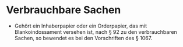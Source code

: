 # Verbrauchbare Sachen

- Gehört ein Inhaberpapier oder ein Orderpapier, das mit Blankoindossament versehen ist, nach § 92 zu den verbrauchbaren Sachen, so bewendet es bei den Vorschriften des § 1067.

